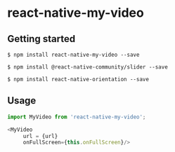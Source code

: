 
# react-native-my-video

## Getting started

`$ npm install react-native-my-video --save`

`$ npm install @react-native-community/slider --save`

`$ npm install react-native-orientation --save`

## Usage
```javascript
import MyVideo from 'react-native-my-video';

<MyVideo
     url = {url}
     onFullScreen={this.onFullScreen}/>
```
  
